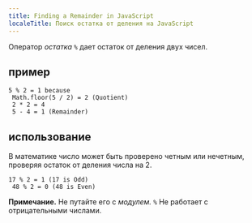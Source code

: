 ```yaml
---
title: Finding a Remainder in JavaScript
localeTitle: Поиск остатка от деления на JavaScript
---
```

Оператор _остатка_ `%` дает остаток от деления двух чисел.

## пример
```
5 % 2 = 1 because 
 Math.floor(5 / 2) = 2 (Quotient) 
 2 * 2 = 4 
 5 - 4 = 1 (Remainder) 
```

## использование

В математике число может быть проверено четным или нечетным, проверяя остаток от деления числа на 2.
```
17 % 2 = 1 (17 is Odd) 
 48 % 2 = 0 (48 is Even) 
```

**Примечание.** Не путайте его с _модулем._ `%` Не работает с отрицательными числами.
